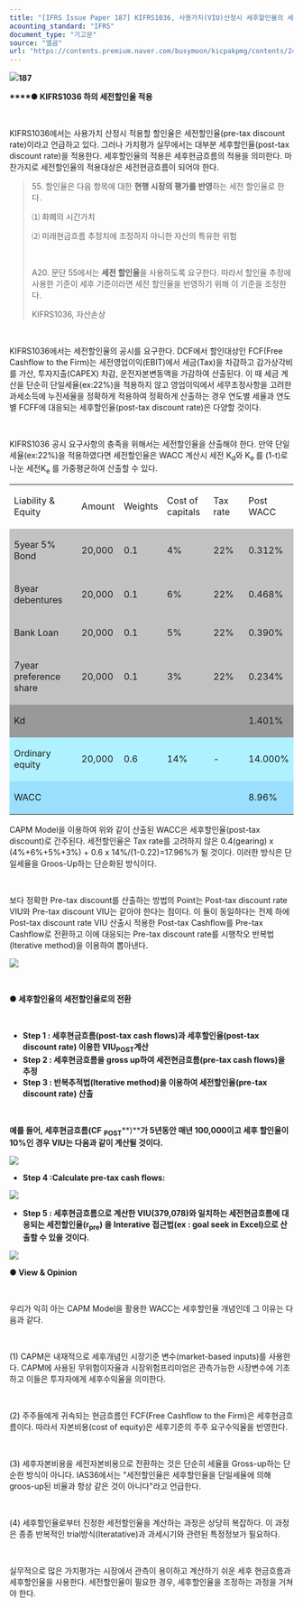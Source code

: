 ```yaml
---
title: "[IFRS Issue Paper 187] KIFRS1036, 사용가치(VIU)산정시 세후할인율의 세전할인율로 전환"
acounting_standard: "IFRS"
document_type: "기고문"
source: "엘곰"
url: "https://contents.premium.naver.com/busymoon/kicpakpmg/contents/240808132938474hi"
---
```

![](https://n2.news.naver.com/l.gif?type=content)**187**

**​****● KIFRS1036 하의 세전할인율 적용**

​

KIFRS1036에서는 사용가치 산정시 적용할 할인율은 세전할인율(pre-tax discount rate)이라고 언급하고 있다. 그러나 가치평가 실무에서는 대부분 세후할인율(post-tax discount rate)을 적용한다. 세후할인율의 적용은 세후현금흐름의 적용을 의미한다. 마찬가지로 세전할인율의 적용대상은 세전현금흐름이 되어야 한다.

> 55\. 할인율은 다음 항목에 대한 **현행 시장의 평가를 반영**하는 세전 할인율로 한다.
> 
> ⑴ 화폐의 시간가치
> 
> ⑵ 미래현금흐름 추정치에 조정하지 아니한 자산의 특유한 위험
> 
> ​
> 
> A20. 문단 55에서는 **세전 할인율**을 사용하도록 요구한다. 따라서 할인율 추정에 사용한 기준이 세후 기준이라면 세전 할인율을 반영하기 위해 이 기준을 조정한다.
> 
> KIFRS1036, 자산손상

​

KIFRS1036에서는 세전할인율의 공시를 요구한다. DCF에서 할인대상인 FCF(Free Cashflow to the Firm)는 세전영업이익(EBIT)에서 세금(Tax)을 차감하고 감가상각비를 가산, 투자지출(CAPEX) 차감, 운전자본변동액을 가감하여 산출된다. 이 때 세금 계산을 단순히 단일세율(ex:22%)을 적용하지 않고 영업이익에서 세무조정사항을 고려한 과세소득에 누진세율을 정확하게 적용하여 정확하게 산출하는 경우 연도별 세율과 연도별 FCFF에 대응되는 세후할인율(post-tax discount rate)은 다양할 것이다.

​

KIFRS1036 공시 요구사항의 충족을 위해서는 세전할인율을 산출해야 한다. 만약 단일세율(ex:22%)을 적용하였다면 세전할인율은 WACC 계산시 세전 K<sub>d</sub>와 K<sub>e </sub> 를 (1-t)로 나눈 세전K<sub>e</sub> 를 가중평균하여 산출할 수 있다.

<table style=""><tbody><tr><td colspan="1" rowspan="1" style="width: 27.64%; height: 43.0px;  "><div><p style=""><span style="">Liability &amp; Equity</span></p></div></td><td colspan="1" rowspan="1" style="width: 13.53%; height: 43.0px;  "><div><p style=""><span style="">Amount</span></p></div></td><td colspan="1" rowspan="1" style="width: 11.92%; height: 43.0px;  "><div><p style=""><span style="">Weights</span></p></div></td><td colspan="1" rowspan="1" style="width: 17.94%; height: 43.0px;  "><div><p style=""><span style="">Cost of capitals</span></p></div></td><td colspan="1" rowspan="1" style="width: 14.49%; height: 43.0px;  "><div><p style=""><span style="">Tax rate</span></p></div></td><td colspan="1" rowspan="1" style="width: 14.48%; height: 43.0px;  "><div><p style=""><span style="">Post WACC</span></p></div></td></tr><tr><td colspan="1" rowspan="1" style="width: 27.64%; height: 10.75px;  background-color: #c2c2c2;"><div><p style=""><span style="">5year 5% Bond</span></p></div></td><td colspan="1" rowspan="1" style="width: 13.53%; height: 10.75px;  background-color: #c2c2c2;"><div><p style=""><span style="">20,000</span></p></div></td><td colspan="1" rowspan="1" style="width: 11.92%; height: 10.75px;  background-color: #c2c2c2;"><div><p style=""><span style="">0.1</span></p></div></td><td colspan="1" rowspan="1" style="width: 17.94%; height: 10.75px;  background-color: #c2c2c2;"><div><p style=""><span style="">4%</span></p></div></td><td colspan="1" rowspan="1" style="width: 14.49%; height: 10.75px;  background-color: #c2c2c2;"><div><p style=""><span style="">22%</span></p></div></td><td colspan="1" rowspan="1" style="width: 14.48%; height: 10.75px;  background-color: #c2c2c2;"><div><p style=""><span style="">0.312%</span></p></div></td></tr><tr><td colspan="1" rowspan="1" style="width: 27.64%; height: 10.75px;  background-color: #c2c2c2;"><div><p style=""><span style="">8year debentures</span></p></div></td><td colspan="1" rowspan="1" style="width: 13.53%; height: 10.75px;  background-color: #c2c2c2;"><div><p style=""><span style="">20,000</span></p></div></td><td colspan="1" rowspan="1" style="width: 11.92%; height: 10.75px;  background-color: #c2c2c2;"><div><p style=""><span style="">0.1</span></p></div></td><td colspan="1" rowspan="1" style="width: 17.94%; height: 10.75px;  background-color: #c2c2c2;"><div><p style=""><span style="">6%</span></p></div></td><td colspan="1" rowspan="1" style="width: 14.49%; height: 10.75px;  background-color: #c2c2c2;"><div><p style=""><span style="">22%</span></p></div></td><td colspan="1" rowspan="1" style="width: 14.48%; height: 10.75px;  background-color: #c2c2c2;"><div><p style=""><span style="">0.468%</span></p></div></td></tr><tr><td colspan="1" rowspan="1" style="width: 27.64%; height: 10.75px;  background-color: #c2c2c2;"><div><p style=""><span style="">Bank Loan</span></p></div></td><td colspan="1" rowspan="1" style="width: 13.53%; height: 10.75px;  background-color: #c2c2c2;"><div><p style=""><span style="">20,000</span></p></div></td><td colspan="1" rowspan="1" style="width: 11.92%; height: 10.75px;  background-color: #c2c2c2;"><div><p style=""><span style="">0.1</span></p></div></td><td colspan="1" rowspan="1" style="width: 17.94%; height: 10.75px;  background-color: #c2c2c2;"><div><p style=""><span style="">5%</span></p></div></td><td colspan="1" rowspan="1" style="width: 14.49%; height: 10.75px;  background-color: #c2c2c2;"><div><p style=""><span style="">22%</span></p></div></td><td colspan="1" rowspan="1" style="width: 14.48%; height: 10.75px;  background-color: #c2c2c2;"><div><p style=""><span style="">0.390%</span></p></div></td></tr><tr><td colspan="1" rowspan="1" style="width: 27.64%; height: 5.38px;  background-color: #c2c2c2;"><div><p style=""><span style="">7year preference share</span></p></div></td><td colspan="1" rowspan="1" style="width: 13.53%; height: 5.38px;  background-color: #c2c2c2;"><div><p style=""><span style="">20,000</span></p></div></td><td colspan="1" rowspan="1" style="width: 11.92%; height: 5.38px;  background-color: #c2c2c2;"><div><p style=""><span style="">0.1</span></p></div></td><td colspan="1" rowspan="1" style="width: 17.94%; height: 5.38px;  background-color: #c2c2c2;"><div><p style=""><span style="">3%</span></p></div></td><td colspan="1" rowspan="1" style="width: 14.49%; height: 5.38px;  background-color: #c2c2c2;"><div><p style=""><span style="">22%</span></p></div></td><td colspan="1" rowspan="1" style="width: 14.48%; height: 5.38px;  background-color: #c2c2c2;"><div><p style=""><span style="">0.234%</span></p></div></td></tr><tr><td colspan="5" rowspan="1" style="width: 85.52%; height: 2.69px;  background-color: #999999;"><div><p style=""><span style="">Kd</span></p></div></td><td colspan="1" rowspan="1" style="width: 14.48%; height: 2.69px;  background-color: #999999;"><div><p style=""><span style="">1.401%</span></p></div></td></tr><tr><td colspan="1" rowspan="1" style="width: 27.64%; height: 1.34px;  background-color: #b0f1ff;"><div><p style=""><span style="">Ordinary equity</span></p></div></td><td colspan="1" rowspan="1" style="width: 13.53%; height: 1.34px;  background-color: #b0f1ff;"><div><p style=""><span style="">20,000</span></p></div></td><td colspan="1" rowspan="1" style="width: 11.92%; height: 1.34px;  background-color: #b0f1ff;"><div><p style=""><span style="">0.6</span></p></div></td><td colspan="1" rowspan="1" style="width: 17.94%; height: 1.34px;  background-color: #b0f1ff;"><div><p style=""><span style="">14%</span></p></div></td><td colspan="1" rowspan="1" style="width: 14.49%; height: 1.34px;  background-color: #b0f1ff;"><div><p style=""><span style="">-</span></p></div></td><td colspan="1" rowspan="1" style="width: 14.48%; height: 1.34px;  background-color: #b0f1ff;"><div><p style=""><span style="">14.000%</span></p></div></td></tr><tr><td colspan="5" rowspan="1" style="width: 85.52%; height: 1.34px;  background-color: #9bdfff;"><div><p style=""><span style="">WACC</span></p></div></td><td colspan="1" rowspan="1" style="width: 14.48%; height: 1.34px;  background-color: #9bdfff;"><div><p style=""><span style="">8.96%</span></p></div></td></tr></tbody></table>

CAPM Model을 이용하여 위와 같이 산출된 WACC은 세후할인율(post-tax discount)로 간주된다. 세전할인율은 Tax rate를 고려하지 않은 0.4(gearing) x (4%+6%+5%+3%) + 0.6 x 14%/(1-0.22)=17.96%가 될 것이다. 이러한 방식은 단일세율을 Groos-Up하는 단순화된 방식이다.

​

보다 정확한 Pre-tax discount를 산출하는 방법의 Point는 Post-tax discount rate VIU와 Pre-tax discount VIU는 같아야 한다는 점이다. 이 둘이 동일하다는 전제 하에 Post-tax discount rate VIU 산출시 적용한 Post-tax Cashflow를 Pre-tax Cashflow로 전환하고 이에 대응되는 Pre-tax discount rate를 시행착오 반복법(Iterative method)을 이용하여 뽑아낸다.

![](https://scs-phinf.pstatic.net/MjAyNDA4MDdfMTM2/MDAxNzIzMDE5ODM4MjEz.WdS_UP6XCuKH59SKCwZNWsa719ExQm0opmCQzgX9aS8g.F82cbV5fNC40zaZFucBUwCseob41xY5q1tHrVnidZKYg.PNG/image.png?type=w800)

​

**● 세후할인율의 세전할인율로의 전환**

**​**

- **Step 1 : 세후현금흐름(post-tax cash flows)과 세후할인율(post-tax discount rate) 이용한 VIU**<sub><b>POST</b></sub>**계산**
- **Step 2 : 세후현금흐름을 gross up하여 세전현금흐름(pre-tax cash flows)을 추정**
- **Step 3 : 반복추적법(Iterative method)을 이용하여 세전할인율(pre-tax discount rate) 산출**

**​**

**예를 들어, 세후현금흐름(CF** <sub><b> POST</b></sub>**)****가 5년동안 매년 100,000이고 세후 할인율이 10%인 경우 VIU는 다음과 같이 계산될 것이다.**

![](https://scs-phinf.pstatic.net/MjAyNDA4MDdfMTQ3/MDAxNzIzMDE4OTg1MTcy.Z4R-yQxf8sNnyN687mZW3W4RO5tLriTpT5_z6FRu4KEg.jB3itIRa7Fm8A66g_cs8ODPFtwXJLhyR0OGqiYlvRAgg.PNG/image.png?type=w800)

- **Step 4 :Calculate pre-tax cash flows:**

![](https://scs-phinf.pstatic.net/MjAyNDA4MDdfMTcz/MDAxNzIzMDE5MDM3NDIz.kwBKzAKmPD_kX3rtFC5sOaCuburBb-lpi4X51J6qXi8g.D9MBef9p6XXx2YR4x8imMzGnxjDrwUsq9dHHGn4BZhEg.PNG/image.png?type=w800)

- **Step 5 : 세후현금흐름으로 계산한 VIU(379,078)와 일치하는 세전현금흐름에 대응되는 세전할인율(r**<sub><b>pre</b></sub>**) 을 Interative 접근법(ex : goal seek in Excel)으로 산출할 수 있을 것이다.**

![](https://scs-phinf.pstatic.net/MjAyNDA4MDdfMTMy/MDAxNzIzMDE5MDY1MDc0.KfwgPKwTStxgEo1Esfg0jmPfRzY96J9p-1I_hiVpn4Mg.TtOyhwqmaA5T5qGKSO_wYNWyqkcaz6_HIektFy3KEV4g.PNG/image.png?type=w800)

**● View & Opinion**

**​**

우리가 익히 아는 CAPM Model을 활용한 WACC는 세후할인율 개념인데 그 이유는 다음과 같다.

​

(1) CAPM은 내재적으로 세후개념인 시장기준 변수(market-based inputs)를 사용한다. CAPM에 사용된 무위험이자율과 시장위험프리미엄은 관측가능한 시장변수에 기초하고 이들은 투자자에게 세후수익율을 의미한다.

​

(2) 주주들에게 귀속되는 현금흐름인 FCF(Free Cashflow to the Firm)은 세후현금흐름이다. 따라서 자본비용(cost of equity)은 세후기준의 주주 요구수익율을 반영한다.

​

(3) 세후자본비용을 세전자본비용으로 전환하는 것은 단순히 세율을 Gross-up하는 단순한 방식이 아니다. IAS36에서는 "세전할인율은 세후할인율을 단일세율에 의해 groos-up된 비율과 항상 같은 것이 아니다"라고 언급한다.

​

(4) 세후할인율로부터 진정한 세전할인율을 계산하는 과정은 상당히 복잡하다. 이 과정은 종종 반복적인 trial방식(Iteratative)과 과세시기와 관련된 특정정보가 필요하다.

​

실무적으로 많은 가치평가는 시장에서 관측이 용이하고 계산하기 쉬운 세후 현금흐름과 세후할인율을 사용한다. 세전할인율이 필요한 경우, 세후할인율을 조정하는 과정을 거쳐야 한다.

​